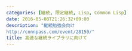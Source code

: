 ```yaml
---
categories: [継続, 限定継続, Lisp, Common Lisp]
date: 2016-05-08T21:26:32+09:00
description: "継続勉強会向け
http://connpass.com/event/28150/"
title: 高速な継続ライブラリに向けて
---
```


<section data-markdown
    data-separator="\n\n"
    data-vertical="\n\n"
    data-notes="^Note:">
<script type="text/template">
# 高速な継続ライブラリに向けて
----------------------
[継続勉強会](http://connpass.com/event/28150/) 2016-05-22
<!-- .slide: class="center" -->


# About Me
---------
![κeenのアイコン](/images/icon.png) <!-- .element: style="position:absolute;right:0;z-index:-1" -->

 + κeen
 + [@blackenedgold](https://twitter.com/blackenedgold)
 + Github: [KeenS](https://github.com/KeenS)
 + サイバーエージェントのエンジニア
 + Lisp, ML, Rust, Shell Scriptあたりを書きます

# 継続欲しい
-----------

* 色々な場面で便利
* Schemeで使い回してるのうらやましい
* Common Lispでも使いたい
* 現実には限定継続が欲しい
  +  Common Lispには大域脱出はある


# 限定継続を使う例
-----------------
## 非同期プログラミング

* コールバック形式だと厳しい
* 限定継続を使うと綺麗に書き直せる


# 限定継続を使う例
-----------------
## ゲームのコルーチン

* 複数のオブジェクトを制御するのにコルーチンが欲しい
* cf [コルーチンをCommon Lispで簡単に定義 - さくらんぼのlambda日記](http://lambdasakura.hatenablog.com/entry/20111026/1319598590)


# 限定継続を使う例
-----------------
## do記法

* モナドのdo記法は限定継続を使って実装出来る
* [Operational monad in scheme](http://www.slideshare.net/yuichinishiwaki/operational-monad-in-scheme)



# Common Lispでの限定継続の実現
---------------

1. 仕様に入れてもらう
2. 処理系に手を入れる
3. ユーザレベルで(限定)継続ライブラリを作る
   + 柔軟なCommon Lispでは可能


# CPS変換
---------

* (限定)継続の実現方法の1つ
  + スタックを切り取る方式とかもある
* 機械的にも出来る
* グローバルな変換なのとプリミティブな式しか書けないでコンパイラ内部でやることが多い
  + 継続関係なしに中間形式として採用されることが多い
* 関数定義/呼び出し以外にも諸々の構文とかに対しても定義が必要


# CPS変換
----------

Q. Common Lispだといくつの構文に対して定義が必要?

1. 1つ
2. 26つ
3. 42つ
4. 無数



# CPS変換
----------

A. 26つ (スペシャルフォーム25+funcall)


# Common Lispのプリミティブ
--------------------------

* スペシャルフォームと呼ばれる
* 仕様で25個定められている
* [CLHS: Section 3.1.2.1.2.1](http://www.lispworks.com/documentation/HyperSpec/Body/03_ababa.htm)
* この中に関数定義だとか例外だとかは入っていない
  + マクロで定義されている


# マクロ
--------

* 構文木 to 構文木(S式to S式)変換器( = 普通のLispの関数)
* 新しい構文を作れる
* CPS変換は?????


# `macroexpand`
-------------

* [CLHS: Function MACROEXPAND, MACROEXPAND-1](http://clhs.lisp.se/Body/f_mexp_.htm)
* マクロを手動展開する関数
* 雑にいうと普段pre-orderなマクロ展開をin-orderやpost-orderにする時に使う
* 本来はあまり使いたくない
  + 処理系の展開器に任せた方が間違いが少ない
* これでマクロを排したプリミティブのCommon Lispの構文木にアクセス出来る


# cl-cont
---------

* 上記のことを全てやったライブラリ
* デファクトというか唯一のライブラリ
* [Common Lispで限定継続と遊ぶ | κeenのHappy Hacκing Blog](http://keens.github.io/slide/Common_Lispdegenteikeizokutoasobu_/)


<blockquote class="twitter-tweet" data-lang="ja"><p lang="ja" dir="ltr">「shift/resetがわからない時にあげる声」</p>&mdash; かず(原材料に小麦粉を含む) (@kazzna) <a href="https://twitter.com/kazzna/status/674026894602309632">2015年12月8日</a></blockquote>

<!-- .slide: class="center" -->


# cl-contの使用例

``` common-lisp
(with-call/cc
  (+ 1 (call/cc
        (lambda (k)
          (funcall k 2)))))
```


# cl-contの使用例

``` common-lisp
(FUNCALL
 (LAMBDA (&OPTIONAL #:G542 &REST #:G543)
   (DECLARE (IGNORABLE #:G542))
   (DECLARE (IGNORE #:G543))
   (FUNCALL
    (LAMBDA (&OPTIONAL #:G544 &REST #:G545)
      (DECLARE (IGNORABLE #:G544))
      (DECLARE (IGNORE #:G545))
      (FUNCALL (LAMBDA (K) (FUNCALL K 1))
               (LAMBDA (&OPTIONAL #:G546 &REST #:G547)
                 (DECLARE (IGNORABLE #:G546))
                 (DECLARE (IGNORE #:G547))
                 (FUNCALL (CL-CONT::FDESIGNATOR-TO-FUNCTION/CC #:G542) #'VALUES
                          #:G544 #:G546))))
    1))
 #'+)
```



# cl-contへの不満
-----------------

* 遅い
* lambda多い。
  + 多分コンパイラと相性が悪い
* lambda禁止おじさんと分かりあえる


# cl-fast-cont


<!-- .slide: class="center" -->

# cl-fast-cont
--------------

* [KeenS/cl-fast-cont: faster partial contiuation library of common lisp](https://github.com/KeenS/cl-fast-cont)
* とりあえずレポジトリ作っただけ
* 完成させたい…


# アプローチ1
<!-- .slide: class="center" -->


# SSA使う
---------

* CPSと等価
* だけどSSAだったらlambda出てこない
* Common Lispならgotoあるしいけるんじゃね？


```common-lisp
(let (x y z)
 (tagbody
    (setq x 1)
  :call/cc
    (setq y 1)
    (setq z (+ x y))))
```



# 問題
-------

* ネイティブスタックとは別に自分でスタック作らないといけない
  + 例外とかでスタック巻き戻されるとつらい
* gotoのタグをtagbodyの外に持ち出せない(=継続を外に持ち出せない)
* 変数を準備するのが面倒orパフォーマンスに影響しそう
* そもそもtagbodyそこまで柔軟じゃなかった
* 関数が消し飛ぶ


# アプローチ2
<!-- .slide: class="center" -->


# SSA+CPS
---------

* SSAとCPSを組み合わせる
* 基本はSSA
* スタックを使う/継続が必要な所でだけCPS

# 問題
-------

* SSAの部分意味なくね？
* そもそも継続を取り出すのが目的なので関係ない所で変換しても意味がない


# アプローチ3
<!-- .slide: class="center" -->

# Selective CPS
----------------

* 継続が必要な部分でのみ変換
* 2 pass transformation
* [A Selective CPS Transformation](http://www.sciencedirect.com/science/article/pii/S1571066104809691)


```common-lisp
(with-call/cc
  (let ((x 3) y)
    (setq y (* x x))
    (+ 1 (call/cc
          (lambda (k)
            (funcall k y))))))

```



```common-lisp
(with-call/cc
  (let ((x 3) y)
    (setq y (* x x))
    (+ 1 @(call/cc
          (lambda (k)
            (funcall k y))))))

```



```common-lisp
(with-call/cc
  (let ((x 3) y)
    (setq y (* x x))
    @(+ 1 @(call/cc
          (lambda (k)
            (funcall k y))))))

```



```common-lisp
(with-call/cc
  @(let ((x 3) y)
    (setq y (* x x))
    @(+ 1 @(call/cc
          (lambda (k)
            (funcall k y))))))

```


# そもそもCommon Lispのつらい話
-------------------------------
* セマンティクスが動的
  + catch, block, tagbody
  + special variable
  + 変換は静的なのでどう頑張っても追い付かない
* multiple valueが面倒



# ダイナミック!!
----------------

``` common-lisp
(block name
 (let ((f
        (lambda (x) (return-from name x))))
   (with-call/cc
       (funcall
        f
        (call/cc
         (lambda (k)
           (funcall k 2)))))))
```


# スペシャル変数
---------------

* Common Lispにはレキシカルスコープとダイナミックスコープ両方ある
* CPS変換すると継続の全てがスコープ下に入る
  + 関数の呼び出し関係が木だったのが線型になる
  + ダイナミックスコープだと困る

![CPS前のAST](/images/cps/pre-cps.png)



![CPS後のAST](/images/cps/post-cps.png)



```
(defvar *x* 1)
(with-call/cc
  (progn
    (let ((*x* 2))
      (call/cc ..)
      (format t "~a~%" *x*)) ; *x* = 2
    (format t "~a~%" *x*))) ; *x* = 1

```



```
(defvar *x* 1)
(with-call/cc
  (progn
    (let ((*x* 2))
      (...
       (lambda (ignore)
         ((lambda (ignore)
            (format t "~a~%" *x*)) ; *x* = 2!!
          (format t "~a~%" *x*))))))) ; *x* = 1
```


# 多値
------

* Common Lispの多値はGoと違って無視出来る
* 変換が空気読む必要がある
* 下手するとプログラムを壊す
  1. 本当は多値を返してるのに変換で無視された
  2. 意図的に無視してるのに変換で加えられた


# 関数定義と引数の数
-----------------

* **Selective** CPS
* 関数をCPS変換するときとしない時がある
* 呼び出す時にどっちか分かんなくね？
  1. 統一的に変換してしまう
  2. Selectiveに変換して関数にメタデータつける

-> まだ決めきれてない


# パフォーマンス
----------------


<!-- .slide: class="center" -->


# フィボナッチ数列
-----------------
* とりえあずのフィボナッチ数列で計測
  + Full CPS変換に割と不利
  + 何も考えずにライブラリを使うとこうなるよって例
* Selective CPSは何もしない=普通の定義と同じ



```common-lisp
(defun fib (n)
  (if (<= n 1)
      1
      (+ (fib (- n 1)) (fib (- n 2)))))
```

``` common-lisp
(defun/cc fib-cont (n)
  (if (<= n 1)
      1
      (+ (fib-cont (- n 1)) (fib-cont (- n 2)))))
```


# Selective


```
Evaluation took:
  1.517 seconds of real time
  1.516000 seconds of total run time (1.516000 user, 0.000000 system)
  99.93% CPU
  4,388,993,782 processor cycles
  0 bytes consed
```

# Full

```
Evaluation took:
  18.347 seconds of real time
  18.576000 seconds of total run time (18.248000 user, 0.328000 system)
  [ Run times consist of 1.396 seconds GC time, and 17.180 seconds non-GC time. ]
  101.25% CPU
  53,149,416,888 processor cycles
  22,922,853,904 bytes consed
```

# コルーチン
------------

* そこまでFull CPSに不利じゃない
* 割と実用しそうな例
* Selective CPSは少しだけラムダが少ない


# Selective
-----------

``` common-lisp
(let ((*standard-output* (make-broadcast-stream)))
 (loop repeat 10000000 do
      (let (c)
        (setf c ((lambda ()
                   (write-line "in thread A 1")
                   (lambda ()
                    (write-line "in thread A 2")
                    (lambda ()
                      (write-line "in thread A 3"))))))
        (write-line "in main thread 1")
        (setq c (funcall c))
        (write-line "in main thread 2")
        (setq c (funcall c))
        (write-line "in main thread 3"))))
```



# full

```common-lisp
(let ((*standard-output* (make-broadcast-stream)))
 (loop repeat 10000000 do
      (let (c)
        (setf c (with-call/cc
                  (write-line "in thread A 1")
                  (let/cc k k)
                  (write-line "in thread A 2")
                  (let/cc k k)
                  (write-line "in thread A 3")))
        (write-line "in main thread 1")
        (setq c (funcall c))
        (write-line "in main thread 2")
        (setq c (funcall c))
        (write-line "in main thread 3"))))
```

# Selective

```
Evaluation took:
  0.905 seconds of real time
  0.904000 seconds of total run time (0.904000 user, 0.000000 system)
  99.89% CPU
  2,617,396,241 processor cycles
  0 bytes consed

```

# full

```
Evaluation took:
  1.272 seconds of real time
  1.272000 seconds of total run time (1.272000 user, 0.000000 system)
  100.00% CPU
  3,681,362,466 processor cycles
  0 bytes consed
```

# まとめ
--------

* 限定継続便利だよ
* マクロを使えばCPS変換で限定継続実装出来るよ
* でもパフォーマンや言語の問題もあるよ
* Selective CPSを使えばパフォーマンスの問題解決出来るよ

</script>
</section>
